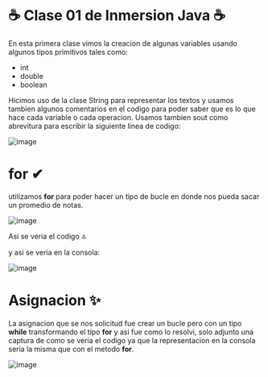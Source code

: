 # ☕  Clase 01 de Inmersion Java  ☕
En esta primera clase vimos la creacion de algunas variables usando algunos tipos primitivos tales como:
* int
* double
* boolean

Hicimos uso de la clase String para representar los textos y usamos tambien algunos comentarios en el codigo para poder saber que es lo que hace cada variable o cada operacion.
Usamos tambien sout como abrevitura para escribir la siguiente linea de codigo: 

![image](https://github.com/HiroGM19/Screenmatch-inmersion-Java/assets/108554722/b2e3e9a3-ccac-46f7-848d-22a605f181a3)

# for ✔
utilizamos **for** para poder hacer un tipo de bucle en donde nos pueda sacar un promedio de notas.

![image](https://github.com/HiroGM19/Screenmatch-inmersion-Java/assets/108554722/8161556d-7c68-4162-bc15-51c3526e2570)

Asi se veria el codigo 🔝

y asi se veria en la consola:

![image](https://github.com/HiroGM19/Screenmatch-inmersion-Java/assets/108554722/7b7b538b-87f3-4a99-a699-90ec64953670)

# Asignacion ✨

La asignacion que se nos solicitud fue crear un bucle pero con un tipo **while** transformando el tipo **for** y asi fue como lo resolvi, solo adjunto una captura de como se veria el codigo ya que la representacion en la consola seria la misma que con el metodo **for**.

![image](https://github.com/HiroGM19/Screenmatch-inmersion-Java/assets/108554722/901b59b5-b5bb-4733-a26c-20fce55338d5)
